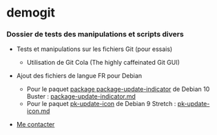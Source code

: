 demogit
=======

### Dossier de tests des manipulations et scripts divers

* Tests et manipulations sur les fichiers Git (pour essais)
   - Utilisation de Git Cola (The highly caffeinated Git GUI)

* Ajout des fichiers de langue FR pour Debian

    * Pour le paquet [package package-update-indicator](https://packages.debian.org/buster/package-update-indicator "Debian-Package: package-update-indicator") de Debian 10 Buster : [package-update-indicator.md](https://github.com/Bozosoft/demogit/blob/master/prg/lang/package-update-indicator.md "fichier de langue : package-update-indicator.po  et mo - traduction")
    * Pour le paquet [pk-update-icon](https://packages.debian.org/stretch/pk-update-icon "Debian-Package: pk-update-icon") de Debian 9 Stretch : [pk-update-icon.md](https://github.com/Bozosoft/demogit/blob/master/prg/lang/pk-update-icon.md "fichier de langue : pk-update-icon.po  et mo - traduction")
    
 * [Me contacter](http://jc.etiemble.free.fr/ "Site Web perso")

